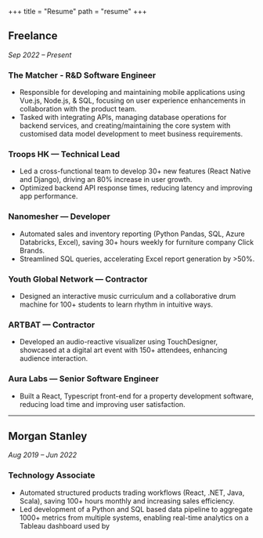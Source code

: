 +++
title = "Resume"
path = "resume"
+++

## Freelance  
*Sep 2022 – Present*

### The Matcher - R&D Software Engineer
- Responsible for developing and maintaining mobile applications using Vue.js, Node.js, & SQL, focusing on user
experience enhancements in collaboration with the product team.
- Tasked with integrating APIs, managing database operations for backend services, and creating/maintaining the
core system with customised data model development to meet business requirements.


### Troops HK — Technical Lead
- Led a cross-functional team to develop 30+ new features (React Native and Django), driving an 80% increase in user growth.
- Optimized backend API response times, reducing latency and improving app performance.

### Nanomesher — Developer
- Automated sales and inventory reporting (Python Pandas, SQL, Azure Databricks, Excel), saving 30+ hours weekly for furniture company Click Brands.
- Streamlined SQL queries, accelerating Excel report generation by >50%.

### Youth Global Network — Contractor
- Designed an interactive music curriculum and a collaborative drum machine for 100+ students to learn rhythm in intuitive ways.

### ARTBAT — Contractor
- Developed an audio-reactive visualizer using TouchDesigner, showcased at a digital art event with 150+ attendees, enhancing audience interaction.

### Aura Labs — Senior Software Engineer
- Built a React, Typescript front-end for a property development software, reducing load time and improving user satisfaction.

---

## Morgan Stanley  
*Aug 2019 – Jun 2022*

### Technology Associate
- Automated structured products trading workflows (React, .NET, Java, Scala), saving 100+ hours monthly and increasing sales efficiency.
- Led development of a Python and SQL based data pipeline to aggregate 1000+ metrics from multiple systems, enabling real-time analytics on a Tableau dashboard used by